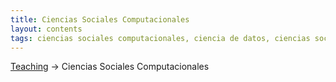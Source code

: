 ```yaml
---
title: Ciencias Sociales Computacionales
layout: contents
tags: ciencias sociales computacionales, ciencia de datos, ciencias sociales, politicas publicas, ciencia politica
---
```


<a name="SectionMenu"></a>

[Teaching](../../teaching) &rarr; Ciencias Sociales Computacionales

